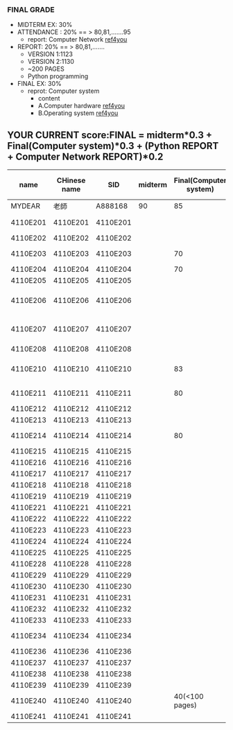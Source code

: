 ### FINAL GRADE
- MIDTERM EX: 30%
- ATTENDANCE : 20%  == > 80,81,.......95
  - report: Computer Network [ref4you](https://github.com/MyDearGreatTeacher/ComputerScience2022/tree/main/CourseMaterials/ComputerNetwork)
- REPORT:  20%  == > 80,81,.......
  - VERSION 1:1123
  - VERSION 2:1130
  - ~200 PAGES 
  - Python programming
- FINAL EX: 30% 
  - reprot: Computer system
    - content
    - A.Computer hardware [ref4you](https://github.com/MyDearGreatTeacher/ComputerScience2022/blob/main/CourseMaterials/ComputerHardware.md) 
    - B.Operating system  [ref4you](https://github.com/MyDearGreatTeacher/ComputerScience2022/blob/main/CourseMaterials/Operatingsystem.md)

## YOUR CURRENT score:FINAL = midterm*0.3 + Final(Computer system)*0.3  + (Python REPORT + Computer Network REPORT)*0.2

| name |CHinese name| SID| midterm |Final(Computer system)| Python REPORT | Computer Network REPORT| PASS or not|
| -- | -- | -- | -- | -- | -- | -- | -- | 
| MYDEAR | 老師  | A888168 | 90 | 85 | 95 | 87 | PASS| 
| 4110E201| 4110E201 | 4110E201 |  |  | 80(200+ pages_2023) | | | 
| 4110E202| 4110E202 | 4110E202 |  |  |  | | | 
| 4110E203| 4110E203 | 4110E203 |  | 70 | 85(200+ pages_2023)  | 80| | 
| 4110E204| 4110E204 | 4110E204 |  | 70 | 70 | 70| | 
| 4110E205| 4110E205 | 4110E205 |  |  |  | | | 
| 4110E206| 4110E206 | 4110E206 |  |  |83  | 82| + linux CTF| 
| 4110E207| 4110E207 | 4110E207 |  |  | 80| 81| + linux CTF| 
| 4110E208| 4110E208 | 4110E208 |  |  | 85 |82 | | 
| 4110E210| 4110E210 | 4110E210 |  | 83| 90(200+ pages) |82 | + linux CTF|| 
| 4110E211| 4110E211 | 4110E211 |  | 80 |  85(200+ pages)| 80 | | 
| 4110E212| 4110E212 | 4110E212 |  | |  |  | | 
| 4110E213| 4110E213 | 4110E213 |  | |  |  | | 
| 4110E214| 4110E214 | 4110E214 |  | 80| 90(200+ pages) |80 | | 
| 4110E215| 4110E215 | 4110E215 |  | |  |  | | 
| 4110E216| 4110E216 | 4110E216 |  | |  |  | | 
| 4110E217| 4110E217 | 4110E217 |  | |  |  | | 
| 4110E218| 4110E218 | 4110E218 |  | |  |  | | 
| 4110E219| 4110E219 | 4110E219 |  | |  |  | | 
| 4110E221| 4110E221 | 4110E221 |  | |  |  | | 
| 4110E222| 4110E222 | 4110E222 |  | |  |  | | 
| 4110E223| 4110E223 | 4110E223 |  | |  |  | |
| 4110E224| 4110E224 | 4110E224 |  | |  |  | |
| 4110E225| 4110E225 | 4110E225 |  | |  |  | | 
| 4110E228| 4110E228 | 4110E228 |  | |  |  | | 
| 4110E229| 4110E229 | 4110E229 |  | |  |  | | 
| 4110E230| 4110E230 | 4110E230 |  | |  |  | | 
| 4110E231| 4110E231 | 4110E231 |  | |  |  | | 
| 4110E232| 4110E232 | 4110E232 |  | |  |  | | 
| 4110E233| 4110E233 | 4110E233 |  | |  |  | | 
| 4110E234| 4110E234  | 4110E234 |  |  | 95(300- pages) | 85| | 
| 4110E236| 4110E236 | 4110E236 |  | |  |  | | 
| 4110E237| 4110E237 | 4110E237 |  | |  |  | | 
| 4110E238| 4110E238 | 4110E238 |  | |  |  | | 
| 4110E239| 4110E239 | 4110E239 |  | |  |  | | 
| 4110E240| 4110E240  | 4110E240 |  | 40(<100 pages) | 90(200pages) | 40(<100 pages) | | 
| 4110E241| 4110E241 | 4110E241 |  | |  |  | | 
